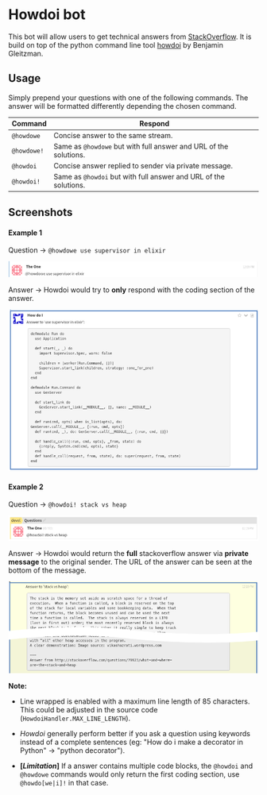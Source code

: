 # Howdoi bot

This bot will allow users to get technical answers from
[StackOverflow](https://stackoverflow.com). It is build on top of the
python command line tool [howdoi](https://github.com/gleitz/howdoi) by
Benjamin Gleitzman.

## Usage

Simply prepend your questions with one of the following commands. The
answer will be formatted differently depending the chosen command.

| Command     | Respond                                                |
| ----------- | ------------------------------------------------------ |
| `@howdowe`  | Concise answer to the same stream.                     |
| `@howdowe!` | Same as `@howdowe` but with full answer and URL of the solutions. |
| `@howdoi`   | Concise answer replied to sender via private message.  |
| `@howdoi!`  | Same as `@howdoi` but with full answer and URL of the solutions. |

## Screenshots

#### Example 1

Question -> `@howdowe use supervisor in elixir`

  ![howdowe question](question_howdowe.png)

Answer ->  Howdoi would try to **only** respond with the coding section
of the answer.

  ![howdowe answer](answer_howdowe.png)

#### Example 2

Question -> `@howdoi! stack vs heap`

  ![howdoi! question](question_howdoi_all.png)

Answer -> Howdoi would return the **full** stackoverflow answer via
**private message** to the original sender. The URL of the answer can be
seen at the bottom of the message.

  ![howdoi! answer](answer_howdoi_all.png)

**Note:**

* Line wrapped is enabled with a maximum line length of 85 characters.
This could be adjusted in the source code (`HowdoiHandler.MAX_LINE_LENGTH`).

* *Howdoi* generally perform better if you ask a question using keywords
instead of a complete sentences (eg: "How do i make a decorator in Python"
-> "python decorator").

* __[*Limitation*]__ If a answer contains multiple code blocks, the `@howdoi`
and `@howdowe` commands would only return the first coding section, use
`@howdo[we|i]!` in that case.
